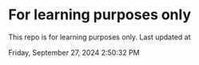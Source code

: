# For learning purposes only
This repo is for learning purposes only.
Last updated at

Friday, September 27, 2024 2:50:32 PM

